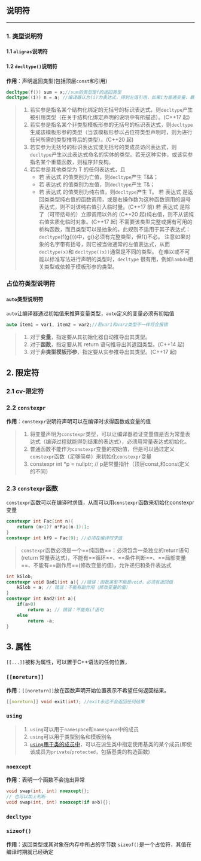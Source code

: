 ## 说明符
---
### 1. 类型说明符
#### 1.1 `alignas`说明符
#### 1.2 `decltype()`说明符
**作用**：声明返回类型(包括顶层`const`和引用)
```cpp
decltype(f()) sum = x;//sum的类型是f的返回类型
decltype((i)) n = a; //编译器认为(i)为表达式，得到左值引用，如果i为普通变量，最终结果n也是a的引用
```
> 1. 若实参是指名某个结构化绑定的无括号的标识表达式，则`decltype`产生被引用类型（在关于结构化绑定声明的说明中有所描述）。(C++17 起)
> 2. 若实参是指名某个非类型模板形参的无括号的标识表达式，则`decltype`生成该模板形参的类型（当该模板形参以占位符类型声明时，则为进行任何所需的类型推导后的类型）。(C++20 起)
> 3. 若实参为无括号的标识表达式或无括号的类成员访问表达式，则`decltype`产生以此表达式命名的实体的类型。若无这种实体，或该实参指名某个重载函数，则程序非良构。
> 4. 若实参是其他类型为 T 的任何表达式，且
>    - 若 表达式 的值类别为亡值，则`decltype`产生 T&&；
>    - 若 表达式 的值类别为左值，则`decltype`产生 T&；
>    - 若 表达式 的值类别为纯右值，则`decltype`产生 T。
> 若 表达式 是返回类类型纯右值的函数调用，或是右操作数为这种函数调用的逗号表达式，则不对该纯右值引入临时量。(C++17 前)
> 若 表达式 是除了（可带括号的）立即调用以外的 (C++20 起)纯右值，则不从该纯右值实质化临时对象。(C++17 起)
> 不需要该类型完整或拥有可用的析构函数，而且类型可以是抽象的。此规则不适用于其子表达式：`decltype`(f(g()))中，g()必须有完整类型，但f()不必。
> 注意如果对象的名字带有括号，则它被当做通常的左值表达式，从而`decltype(x)`和 `decltype((x))`通常是不同的类型。
> 在难以或不可能以标准写法进行声明的类型时，`decltype` 很有用，例如`lambda`相关类型或依赖于模板形参的类型。
### 占位符类型说明符

#### `auto`类型说明符
`auto`让编译器通过初始值来推算变量类型，`auto`定义的变量必须有初始值
```cpp
auto item1 = var1, item2 = var2;//若var1和var2类型不一样将会报错
```
> 1. 对于**变量**，指定要从其初始化器自动推导出其类型。
> 2. 对于**函数**，指定要从其 return 语句推导出其返回类型。(C++14 起)
> 3. 对于**非类型模板形参**，指定要从实参推导出其类型。(C++17 起)

## 2. 限定符
### 2.1 cv-限定符

### 2.2 `constexpr`
**作用**：`constexpr`说明符声明可以在编译时求得函数或变量的值
> 1. 将变量声明为`constexpr`类型，可以让编译器验证变量值是否为常量表达式（编译过程就能得到结果的表达式），必须用常量表达式初始化。
> 2. 普通函数不能作为`constexpr`变量的初始值，但是可以通过定义`constexpr`函数（足够简单）来初始化`constexpr`变量
> 3. constexpr int *p = nullptr; // p是常量指针（顶层const,和const定义的不同）
### 2.3 `constexpr`函数
`constexpr`函数可以在编译时求值，从而可以用`constexpr`函数来初始化constexpr变量
```cpp
constexpr int Fac(int n){
    return (n>1)? n*Fac(n-1):1;
} 
constexpr int kf9 = Fac(9); //必须在编译时求值
```

> `constexpr`函数必须是一个==纯函数==：必须包含一条独立的return语句(return 常量表达式)，不能有==循环==、==条件判断==、==局部变量==、不能有==副作用==(修改变量的值)，允许递归和条件表达式
```cpp
int kGlob;
constexpr void Bad1(int a){ //错误：函数类型不能是void，必须有返回值
    kGlob = a; // 错误：不能有副作用（修改变量的值）
}
constexpr int Bad2(int a){
    if(a>0)
        return a; // 错误：不能有if语句
    else
        return -a;
}
```

## 3. 属性
`[[...]]`被称为属性，可以置于C++语法的任何位置，
### `[[noreturn]]`
**作用**：`[[noreturn]]`放在函数声明开始位置表示不希望任何返回结果。

```cpp
[[noreturn]] void exit(int); //exit永远不会返回任何结果
```
### `using`
> 1. `using`可以用于`namespace`和`namespace`中的成员
> 2. `using`可以用于类型别名和模板别名
> 3. [`using`用于类的成员中](..\3.类与对象\3.成员类型关键词.md)，可以在派生类中指定使用基类的某个成员(即使该成员为`private`/`protected`，包括基类的构造函数)

### `noexcept`
**作用**：表明一个函数不会抛出异常
```cpp
void swap(int, int) noexcept{};
// 也可以加上判断
void swap(int, int) noexcept(if a>b){};
```

### `decltype`

### `sizeof()`
**作用**：返回类型或其对象在内存中所占的字节数
`sizeof()`是一个占位符，其值在编译时期就已经确定
